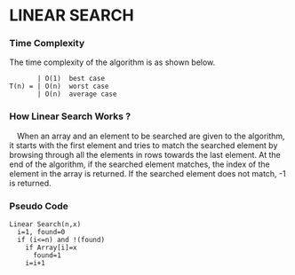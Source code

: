 # LINEAR SEARCH

### Time Complexity

The time complexity of the algorithm is as shown below.

           | O(1)  best case
    T(n) = | O(n)  worst case
           | O(n)  average case

### How Linear Search Works ?

&emsp;When an array and an element to be searched are given to the algorithm, it starts with the first element and tries to match the searched element by browsing through all the elements in rows towards the last element. At the end of the algorithm, if the searched element matches, the index of the element in the array is returned. If the searched element does not match, -1 is returned.

### Pseudo Code

    Linear Search(n,x)
      i=1, found=0
      if (i<=n) and !(found)
        if Array[i]=x
          found=1
        i=i+1
